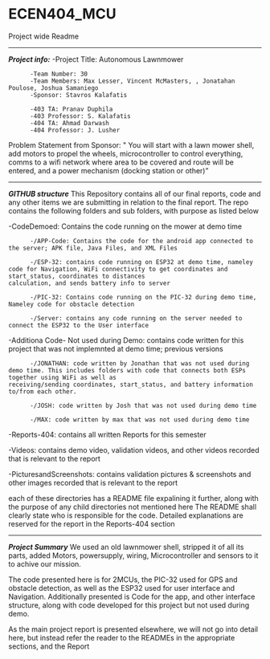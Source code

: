 # ECEN404_MCU
Project wide Readme
**************************************************************************************************************
***Project info:***
-Project Title: Autonomous Lawnmower 

          -Team Number: 30 
          -Team Members: Max Lesser, Vincent McMasters, , Jonatahan Poulose, Joshua Samaniego
          -Sponsor: Stavros Kalafatis 

          -403 TA: Pranav Duphila 
          -403 Professor: S. Kalafatis 
          -404 TA: Ahmad Darwash 
          -404 Professor: J. Lusher

Problem Statement from Sponsor: 
" You will start with a lawn mower shell, add motors to propel the wheels, microcontroller to control everything, 
comms to a wifi network where area to be covered and route will be entered, and a power mechanism (docking station or other)”

**************************************************************************************************************
***GITHUB structure*** 
This Repository contains all of our final reports, code and any other items we are submitting in relation to the final report. 
The repo contains the following folders and sub folders, with purpose as listed below


-CodeDemoed: Contains the code running on the mower at demo time 

          -/APP-Code: Contains the code for the android app connected to the server; APK file, Java Files, and XML Files 
          
          -/ESP-32: contains code running on ESP32 at demo time, nameley code for Navigation, WiFi connectivity to get coordinates and start_status, coordinates to distances                       calculation, and sends battery info to server
          
          -/PIC-32: Contains code running on the PIC-32 during demo time, Nameley code for obstacle detection 
          
          -/Server: contains any code running on the server needed to connect the ESP32 to the User interface 
         
         
-Additiona Code- Not used during Demo: contains code written for this project that was not implemnted at demo time; previous versions

          -/JONATHAN: code written by Jonathan that was not used during demo time. This includes folders with code that connects both ESPs together using WiFi as well as                         receiving/sending coordinates, start_status, and battery information to/from each other. 
          
          -/JOSH: code written by Josh that was not used during demo time 
          
          -/MAX: code written by max that was not used during demo time 
           
           
-Reports-404: contains all written Reports for this semester 
 
 
-Videos: contains demo video, validation videos, and other videos recorded that is relevant to the report

-PicturesandScreenshots: contains validation pictures & screenshots and other images recorded that is relevant to the report

 
 
each of these directories has a README file expalining it further, along with the purpose of any child directories not mentioned here
The README shall clearly state who is responsible for the code. Detailed explanations are reserved for the report in the Reports-404 section 

        

**************************************************************************************************************
***Project Summary***
We used an old lawnmower shell, stripped it of all its parts, added Motors, powersupply, wiring, Microcontroller and sensors to it to achive our mission. 

The code presented here is for 2MCUs, the PIC-32 used for GPS and obstacle detection, as well as the ESP32 used for user interface and Navigation.
Additionally presented is Code for the app, and other interface structure, along with code developed for this project but not used during demo. 

As the main project report is presented elsewhere, we will not go into detail here, but instead refer the reader to the READMEs in the appropriate sections, and the Report 








